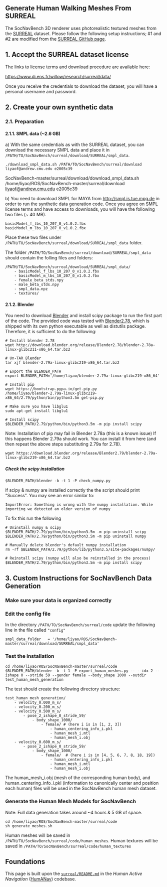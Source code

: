 ## Generate Human Walking Meshes From SURREAL

The SocNavBench 3D renderer uses photorealistic textured meshes from the [SURREAL](https://www.di.ens.fr/willow/research/surreal/) dataset. Please follow the following setup instructions; #1 and #2 are modified from the [SURREAL GitHub page](https://github.com/gulvarol/surreal).

## 1. Accept the SURREAL dataset license

The links to license terms and download procedure are available here:

https://www.di.ens.fr/willow/research/surreal/data/

Once you receive the credentials to download the dataset, you will have a personal username and password. 

## 2. Create your own synthetic data
### 2.1. Preparation
#### 2.1.1. SMPL data (~2.6 GB)
a) With the same credentials as with the SURREAL dataset, you can download the necessary SMPL data and place it in `/PATH/TO/SocNavBench/surreal/download/SURREAL/smpl_data`.

``` 
./download_smpl_data.sh /PATH/TO/SocNavBench/surreal/download liyaof@andrew.cmu.edu e2005c39
```

SocNavBench-master/surreal/download/download_smpl_data.sh /home/liyao/ROS/SocNavBench-master/surreal/download liyaof@andrew.cmu.edu e2005c39


b) You need to download SMPL for MAYA from http://smpl.is.tue.mpg.de in order to run the synthetic data generation code. Once you agree on SMPL license terms and have access to downloads, you will have the following two files (~ 40 MB).

```
basicModel_f_lbs_10_207_0_v1.0.2.fbx
basicModel_m_lbs_10_207_0_v1.0.2.fbx
```

Place these two files under `/PATH/TO/SocNavBench/surreal/download/SURREAL/smpl_data` folder.

The folder `/PATH/TO/SocNavBench/surreal/download/SURREAL/smpl_data` should contain the folling files and folders:
```
/PATH/TO/SocNavBench/surreal/download/SURREAL/smpl_data/
    - basicModel_f_lbs_10_207_0_v1.0.2.fbx
    - basicModel_m_lbs_10_207_0_v1.0.2.fbx
    - female_beta_stds.npy
    - male_beta_stds.npy
    - smpl_data.npz
    - textures/
```


#### 2.1.2. Blender
You need to download [Blender](http://download.blender.org/release/) and install scipy package to run the first part of the code. The provided code was tested with [Blender2.78](http://download.blender.org/release/Blender2.78/blender-2.78a-linux-glibc211-x86_64.tar.bz2), which is shipped with its own python executable as well as distutils package. Therefore, it is sufficient to do the following:

``` 
# Install blender 2.78
wget http://download.blender.org/release/Blender2.78/blender-2.78a-linux-glibc211-x86_64.tar.bz2

# Un-TAR Blender
tar xjf blender-2.79a-linux-glibc219-x86_64.tar.bz2 

# Export the BLENDER_PATH
export BLENDER_PATH='/home/liyao/blender-2.79a-linux-glibc219-x86_64'

# Install pip
wget https://bootstrap.pypa.io/get-pip.py
/home/liyao/blender-2.79a-linux-glibc219-x86_64/2.79/python/bin/python3.5m get-pip.py

# Make sure you have libglu1
sudo apt-get install libglu1

# Install scipy
$BLENDER_PATH/2.79/python/bin/python3.5m -m pip install scipy
```

Note: Installation of pip may fail in Blender 2.78a (this is a known issue)
If this happens Blender 2.79a should work. You can install it from here (and then repeat the above steps substituting 2.79a for 2.78).
```
wget https://download.blender.org/release/Blender2.79/blender-2.79a-linux-glibc219-x86_64.tar.bz2
```

##### Check the scipy installation
```
$BLENDER_PATH/blender -b -t 1 -P check_numpy.py
```
If scipy & numpy are installed correctly the the script should print "Success". You may see an error similar to:
```
ImportError: Something is wrong with the numpy installation. While importing we detected an older version of numpy
```
To fix this run the following
```
# Uninstall numpy & scipy
$BLENDER_PATH/2.79/python/bin/python3.5m -m pip uninstall scipy
$BLENDER_PATH/2.79/python/bin/python3.5m -m pip uninstall numpy

# Manually delete blender's default numpy installation
rm -rf $BLENDER_PATH/2.79/python/lib/python3.5/site-packages/numpy/

# Reinstall scipy (numpy will also be reinstalled in the process)
$BLENDER_PATH/2.79/python/bin/python3.5m -m pip install scipy

```


## 3. Custom Instructions for SocNavBench Data Generation

### Make sure your data is organized correctly

### Edit the config file
In the directory `/PATH/TO/SocNavBench/surreal/code` update the following line in the file called `"config"`
```
smpl_data_folder   = '/home/liyao/ROS/SocNavBench-master/surreal/download/SURREAL/smpl_data'
```

### Test the installation
```
cd /home/liyao/ROS/SocNavBench-master/surreal/code
$BLENDER_PATH/blender -b -t 1 -P export_human_meshes.py -- --idx 2 --ishape 0 --stride 59 --gender female --body_shape 1000 --outdir test_human_mesh_generation
```
The test should create the following directory structure:
```
test_human_mesh_generation/
    - velocity_0.000_m_s/
    - velocity_0.200_m_s/
    - velocity_0.500_m_s/
        - pose_2_ishape_0_stride_59/
            - body_shape_1000/
                - female/ # (here i is in [1, 2, 3])
                    - human_centering_info_i.pkl
                    - human_mesh_i.mtl
                    - human_mesh_i.obj
    - velocity_0.600_m_s/
        - pose_2_ishape_0_stride_59/
            - body_shape_1000/
                - female/  # (here i is in [4, 5, 6, 7, 8, 18, 19])
                    - human_centering_info_i.pkl 
                    - human_mesh_i.mtl
                    - human_mesh_i.obj
```
The human_mesh_i.obj (mesh of the corresponding human body), and human_centering_info_i.pkl (information to canonically center and position each human) files will be used in the SocNavBench human mesh dataset.

### Generate the Human Mesh Models for SocNavBench
Note: Full data generation takes around ~4 hours & 5 GB of space.
```
cd /home/liyao/ROS/SocNavBench-master/surreal/code
sh generate_meshes.sh
```

Human meshes will be saved in `/PATH/TO/SocNavBench/surreal/code/human_meshes`.
Human textures will be saved in `/PATH/TO/SocNavBench/surreal/code/human_textures`

## Foundations
This page is built upon the [`surreal/README.md`](https://github.com/vtolani95/HumANav-Release/blob/master/surreal/README.md) in the *Human Active Navigation* ([HumANav](https://github.com/vtolani95/HumANav-Release)) codebase.
